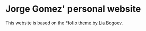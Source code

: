 # Jorge Gomez' personal website

This website is based on the [*folio theme by Lia Bogoev](https://liabogoev.com/2018/09/06/folio/).

